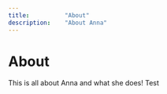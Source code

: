 ```yaml
---
title: 			"About"
description:	"About Anna"
---
```


# About

This is all about Anna and what she does! Test